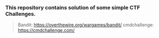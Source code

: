 ### This repository contains solution of some simple CTF Challenges.
> Bandit: https://overthewire.org/wargames/bandit/
> cmdchallenge: https://cmdchallenge.com/
